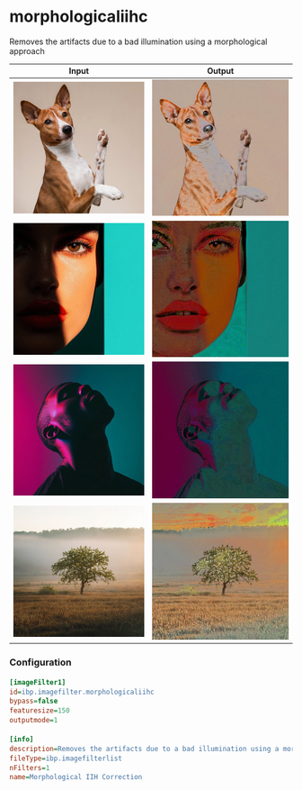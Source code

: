 # morphologicaliihc

Removes the artifacts due to a bad illumination using a morphological approach

| Input | Output |
|--------|--------|
| ![dog](../assets/img_in/dog.jpg) | ![dog_morphologicaliihc](../assets/img_out/dog_morphologicaliihc.jpg) |
| ![female](../assets/img_in/female.jpg) | ![female_morphologicaliihc](../assets/img_out/female_morphologicaliihc.jpg) |
| ![male](../assets/img_in/male.jpg) | ![male_morphologicaliihc](../assets/img_out/male_morphologicaliihc.jpg) |
| ![tree](../assets/img_in/tree.jpg) | ![tree_morphologicaliihc](../assets/img_out/tree_morphologicaliihc.jpg) |

### Configuration

```ini
[imageFilter1]
id=ibp.imagefilter.morphologicaliihc
bypass=false
featuresize=150
outputmode=1

[info]
description=Removes the artifacts due to a bad illumination using a morphological approach
fileType=ibp.imagefilterlist
nFilters=1
name=Morphological IIH Correction


```
